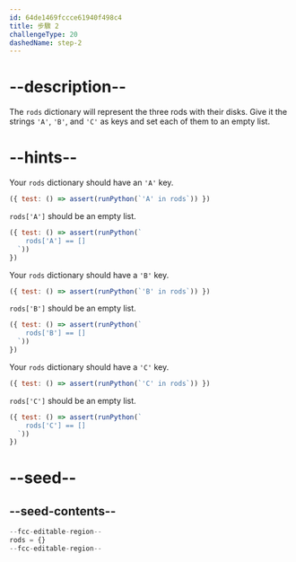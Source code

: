 ```yaml
---
id: 64de1469fccce61940f498c4
title: 步驟 2
challengeType: 20
dashedName: step-2
---
```


# --description--

The `rods` dictionary will represent the three rods with their disks. Give it the strings `'A'`, `'B'`, and `'C'` as keys and set each of them to an empty list.

# --hints--

Your `rods` dictionary should have an `'A'` key.

```js
({ test: () => assert(runPython(`'A' in rods`)) })
```

`rods['A']` should be an empty list.

```js
({ test: () => assert(runPython(`
    rods['A'] == []
  `))
})
```

Your `rods` dictionary should have a `'B'` key.

```js
({ test: () => assert(runPython(`'B' in rods`)) })
```

`rods['B']` should be an empty list.

```js
({ test: () => assert(runPython(`
    rods['B'] == []
  `))
})
```

Your `rods` dictionary should have a `'C'` key.

```js
({ test: () => assert(runPython(`'C' in rods`)) })
```

`rods['C']` should be an empty list.

```js
({ test: () => assert(runPython(`
    rods['C'] == []
  `))
})
```

# --seed--

## --seed-contents--

```py
--fcc-editable-region--
rods = {}
--fcc-editable-region--
```
